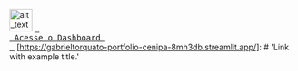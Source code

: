 [<img alt="alt_text" width="40px" src="images/image.PNG" />](https://gabrieltorquato-portfolio-cenipa-8mh3db.streamlit.app/)
[<kbd> <br> Acesse o Dashboard <br> </kbd>](https://gabrieltorquato-portfolio-cenipa-8mh3db.streamlit.app/)
[https://gabrieltorquato-portfolio-cenipa-8mh3db.streamlit.app/]: # 'Link with example title.'
